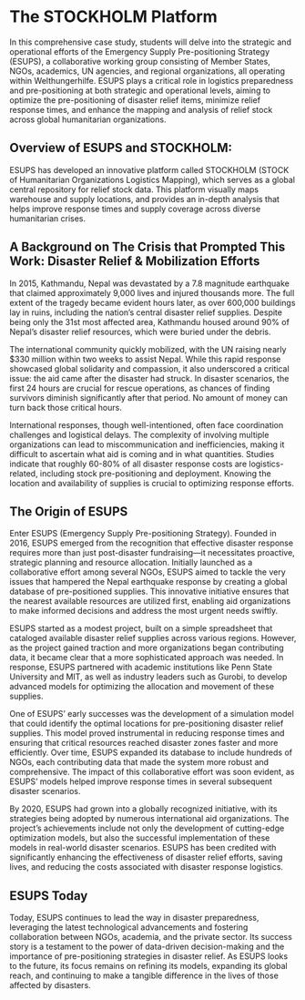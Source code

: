 # The STOCKHOLM Platform

In this comprehensive case study, students will delve into the strategic and operational efforts of the Emergency Supply Pre-positioning Strategy (ESUPS), a collaborative working group consisting of Member States, NGOs, academics, UN agencies, and regional organizations, all operating within Welthungerhilfe. ESUPS plays a critical role in logistics preparedness and pre-positioning at both strategic and operational levels, aiming to optimize the pre-positioning of disaster relief items, minimize relief response times, and enhance the mapping and analysis of relief stock across global humanitarian organizations.

## Overview of ESUPS and STOCKHOLM:

ESUPS has developed an innovative platform called STOCKHOLM (STOCK of Humanitarian Organizations Logistics Mapping), which serves as a global central repository for relief stock data. This platform visually maps warehouse and supply locations, and provides an in-depth analysis that helps improve response times and supply coverage across diverse humanitarian crises.

## A Background on The Crisis that Prompted This Work: Disaster Relief & Mobilization Efforts

In 2015, Kathmandu, Nepal was devastated by a 7.8 magnitude earthquake that claimed approximately 9,000 lives and injured thousands more. The full extent of the tragedy became evident hours later, as over 600,000 buildings lay in ruins, including the nation’s central disaster relief supplies. Despite being only the 31st most affected area, Kathmandu housed around 90% of Nepal’s disaster relief resources, which were buried under the debris.

The international community quickly mobilized, with the UN raising nearly $330 million within two weeks to assist Nepal. While this rapid response showcased global solidarity and compassion, it also underscored a critical issue: the aid came after the disaster had struck. In disaster scenarios, the first 24 hours are crucial for rescue operations, as chances of finding survivors diminish significantly after that period. No amount of money can turn back those critical hours.

International responses, though well-intentioned, often face coordination challenges and logistical delays. The complexity of involving multiple organizations can lead to miscommunication and inefficiencies, making it difficult to ascertain what aid is coming and in what quantities. Studies indicate that roughly 60-80% of all disaster response costs are logistics-related, including stock pre-positioning and deployment. Knowing the location and availability of supplies is crucial to optimizing response efforts.

## The Origin of ESUPS 

Enter ESUPS (Emergency Supply Pre-positioning Strategy). Founded in 2016, ESUPS emerged from the recognition that effective disaster response requires more than just post-disaster fundraising—it necessitates proactive, strategic planning and resource allocation. Initially launched as a collaborative effort among several NGOs, ESUPS aimed to tackle the very issues that hampered the Nepal earthquake response by creating a global database of pre-positioned supplies. This innovative initiative ensures that the nearest available resources are utilized first, enabling aid organizations to make informed decisions and address the most urgent needs swiftly.

ESUPS started as a modest project, built on a simple spreadsheet that cataloged available disaster relief supplies across various regions. However, as the project gained traction and more organizations began contributing data, it became clear that a more sophisticated approach was needed. In response, ESUPS partnered with academic institutions like Penn State University and MIT, as well as industry leaders such as Gurobi, to develop advanced models for optimizing the allocation and movement of these supplies.

One of ESUPS’ early successes was the development of a simulation model that could identify the optimal locations for pre-positioning disaster relief supplies. This model proved instrumental in reducing response times and ensuring that critical resources reached disaster zones faster and more efficiently. Over time, ESUPS expanded its database to include hundreds of NGOs, each contributing data that made the system more robust and comprehensive. The impact of this collaborative effort was soon evident, as ESUPS’ models helped improve response times in several subsequent disaster scenarios.

By 2020, ESUPS had grown into a globally recognized initiative, with its strategies being adopted by numerous international aid organizations. The project’s achievements include not only the development of cutting-edge optimization models, but also the successful implementation of these models in real-world disaster scenarios. ESUPS has been credited with significantly enhancing the effectiveness of disaster relief efforts, saving lives, and reducing the costs associated with disaster response logistics.

## ESUPS Today

Today, ESUPS continues to lead the way in disaster preparedness, leveraging the latest technological advancements and fostering collaboration between NGOs, academia, and the private sector. Its success story is a testament to the power of data-driven decision-making and the importance of pre-positioning strategies in disaster relief. As ESUPS looks to the future, its focus remains on refining its models, expanding its global reach, and continuing to make a tangible difference in the lives of those affected by disasters.

